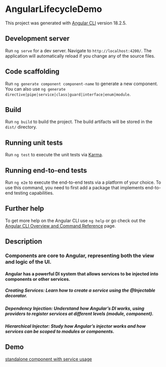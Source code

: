 # AngularLifecycleDemo

This project was generated with [Angular CLI](https://github.com/angular/angular-cli) version 18.2.5.

## Development server

Run `ng serve` for a dev server. Navigate to `http://localhost:4200/`. The application will automatically reload if you change any of the source files.

## Code scaffolding

Run `ng generate component component-name` to generate a new component. You can also use `ng generate directive|pipe|service|class|guard|interface|enum|module`.

## Build

Run `ng build` to build the project. The build artifacts will be stored in the `dist/` directory.

## Running unit tests

Run `ng test` to execute the unit tests via [Karma](https://karma-runner.github.io).

## Running end-to-end tests

Run `ng e2e` to execute the end-to-end tests via a platform of your choice. To use this command, you need to first add a package that implements end-to-end testing capabilities.

## Further help

To get more help on the Angular CLI use `ng help` or go check out the [Angular CLI Overview and Command Reference](https://angular.dev/tools/cli) page.
## Description 

### Components are core to Angular, representing both the view and logic of the UI.

 #### Angular has a powerful DI system that allows services to be injected into components or other services.

  ##### Creating Services: Learn how to create a service using the @Injectable decorator.
  ##### Dependency Injection: Understand how Angular’s DI works, using providers to register services at different levels (module, component).
  ##### Hierarchical Injector: Study how Angular’s injector works and how services can be scoped to modules or components.

## Demo

[standalone component with service usage](https://github.com/walaazahranthedeveloper/angular-lifecycle-demo/blob/master/Screenshot%202024-09-19%20171719.png)
